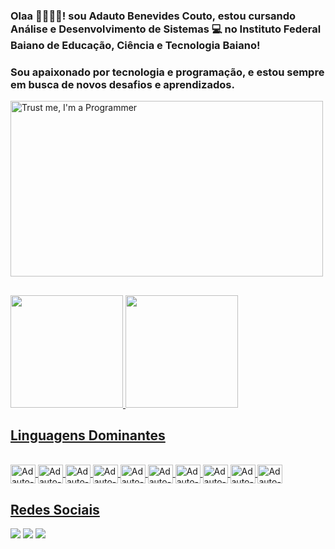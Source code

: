 ### Olaa 👋🏻👋🏻! sou Adauto Benevides Couto, estou cursando Análise e Desenvolvimento de Sistemas 💻 no Instituto Federal Baiano de Educação, Ciência e Tecnologia Baiano!

### Sou apaixonado por tecnologia e programação, e estou sempre em busca de novos desafios e aprendizados.


<img class="main-content" width="500px" height="281px" src="https://images7.alphacoders.com/499/499787.png" alt="Trust me, I'm a Programmer" title="Trust me, I'm a Programmer">

##
 
<div>
<a href="https://github.comadautoBenevides">
<img height="180em" src="https://github-readme-stats.vercel.app/api/top-langs/?username=AdautoBenevides&layout=compact&langs_count=7&theme=dracula"/>
<img height="180em" src="https://github-readme-stats.vercel.app/api?username=AdautoBenevides&show_icons=true&theme=dracula&include_all_commits=true&count_private=true"/>
 
</div>
 
  
  ## Linguagens Dominantes
  
<div style="display: inline_block"><br>
  
<img align="center" alt="Adauto-Js" height="30" width="40" src="https://cdn.jsdelivr.net/gh/devicons/devicon/icons/javascript/javascript-original.svg" />

<img align="center" alt="Adauto-Js" height="30" width="40" src="https://cdn.jsdelivr.net/gh/devicons/devicon/icons/java/java-original.svg" />

<img align="center" alt="Adauto-Js" height="30" width="40" src="https://cdn.jsdelivr.net/gh/devicons/devicon/icons/react/react-original.svg" />

<img align="center" alt="Adauto-Js" height="30" width="40" src="https://cdn.jsdelivr.net/gh/devicons/devicon/icons/html5/html5-original.svg" />
  
<img align="center" alt="Adauto-Js" height="30" width="40" src="https://cdn.jsdelivr.net/gh/devicons/devicon/icons/css3/css3-original.svg" />
  
<img align="center" alt="Adauto-Js" height="30" width="40" src="https://cdn.jsdelivr.net/gh/devicons/devicon/icons/c/c-original.svg" />
  
<img align="center" alt="Adauto-Js" height="30" width="40" src="https://cdn.jsdelivr.net/gh/devicons/devicon/icons/mysql/mysql-original-wordmark.svg" />
  
<img align="center" alt="Adauto-Js" height="30" width="40" src="https://cdn.jsdelivr.net/gh/devicons/devicon/icons/python/python-original.svg" />
  
<img align="center" alt="Adauto-Js" height="30" width="40" src="https://cdn.jsdelivr.net/gh/devicons/devicon/icons/django/django-plain.svg" />
          
<img align="center" alt="Adauto-Js" height="30" width="40" src="https://cdn.jsdelivr.net/gh/devicons/devicon/icons/php/php-original.svg" />
           

</div>
  
  ## Redes Sociais 
 
<div> 
  <a href="https://instagram.com/dau_benevides" target="_blank"><img src="https://img.shields.io/badge/-Instagram-%23E4405F?style=for-the-badge&logo=instagram&logoColor=white" target="_blank"></a>
  <a href = "mailto:daucouto9@gmail.com"><img src="https://img.shields.io/badge/-Gmail-%23333?style=for-the-badge&logo=gmail&logoColor=white" target="_blank"></a>
  <a href="[[www.linkedin.com/in/adauto-benevides/](https://www.linkedin.com/in/adauto-benevides/)](https://www.linkedin.com/in/adauto-benevides/)" target="_blank"><img src="https://img.shields.io/badge/-LinkedIn-%230077B5?style=for-the-badge&logo=linkedin&logoColor=white" target="_blank"></a> 
 
</div>
